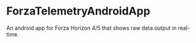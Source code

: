 # ForzaTelemetryAndroidApp
An android app for Forza Horizon 4/5 that shows raw data output in real-time.
